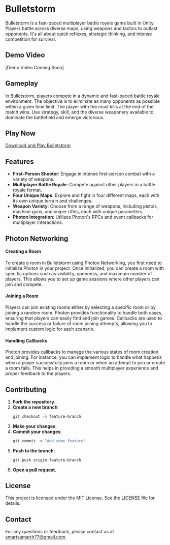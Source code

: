 # Bulletstorm

Bulletstorm is a fast-paced multiplayer battle royale game built in Unity. Players battle across diverse maps, using weapons and tactics to outlast opponents. It's all about quick reflexes, strategic thinking, and intense competition for survival.

## Demo Video

[Demo Video Coming Soon]

## Gameplay

In Bulletstorm, players compete in a dynamic and fast-paced battle royale environment. The objective is to eliminate as many opponents as possible within a given time limit. The player with the most kills at the end of the match wins. Use strategy, skill, and the diverse weaponery available to dominate the battlefield and emerge victorious.

## Play Now

[Download and Play Bulletstorm](https://example.com/download)

## Features

- **First-Person Shooter**: Engage in intense first-person combat with a variety of weapons.
- **Multiplayer Battle Royale**: Compete against other players in a battle royale format.
- **Four Unique Maps**: Explore and fight in four different maps, each with its own unique terrain and challenges.
- **Weapon Variety**: Choose from a range of weapons, including pistols, machine guns, and sniper rifles, each with unique parameters.
- **Photon Integration**: Utilizes Photon's RPCs and event callbacks for multiplayer interactions.


## Photon Networking


#### Creating a Room

To create a room in Bulletstorm using Photon Networking, you first need to initialize Photon in your project. Once initialized, you can create a room with specific options such as visibility, openness, and maximum number of players. This allows you to set up game sessions where other players can join and compete.

#### Joining a Room

Players can join existing rooms either by selecting a specific room or by joining a random room. Photon provides functionality to handle both cases, ensuring that players can easily find and join games. Callbacks are used to handle the success or failure of room joining attempts, allowing you to implement custom logic for each scenario.

#### Handling Callbacks

Photon provides callbacks to manage the various states of room creation and joining. For instance, you can implement logic to handle what happens when a player successfully joins a room or when an attempt to join or create a room fails. This helps in providing a smooth multiplayer experience and proper feedback to the players.


## Contributing

1. **Fork the repository**.
2. **Create a new branch**:
    ```bash
    git checkout -b feature-branch
    ```
3. **Make your changes**.
4. **Commit your changes**:
    ```bash
    git commit -m "Add some feature"
    ```
5. **Push to the branch**:
    ```bash
    git push origin feature-branch
    ```
6. **Open a pull request**.

## License

This project is licensed under the MIT License. See the [LICENSE](LICENSE) file for details.

## Contact

For any questions or feedback, please contact us at smartsamarth77@gmail.com.
